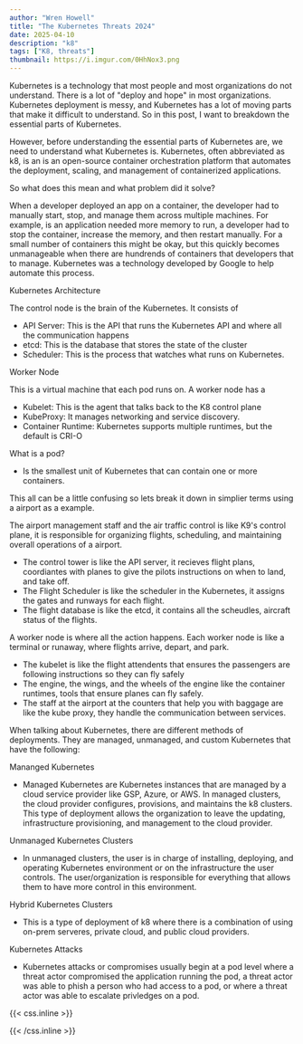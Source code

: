 ```yaml
---
author: "Wren Howell"
title: "The Kubernetes Threats 2024"
date: 2025-04-10
description: "k8"
tags: ["K8, threats"]
thumbnail: https://i.imgur.com/0HhNox3.png
---
```


Kubernetes is a technology that most people and most organizations do not understand. There is a lot of "deploy and hope" in most organizations. Kubernetes deployment is messy, and Kubernetes has a lot of moving parts that make it difficult to understand. So in this post, I want to breakdown the essential parts of Kubernetes.

However, before understanding the essential parts of Kubernetes are, we need to understand what Kubernetes is. Kubernetes, often abbreviated as k8, is an is an open-source container orchestration platform that automates the deployment, scaling, and management of containerized applications. 

So what does this mean and what problem did it solve?

When a developer deployed an app on a container, the developer had to manually start, stop, and manage them across multiple machines. For example, is an application needed more memory to run, a developer had to stop the container, increase the memory, and then restart manually. For a small number of containers this might be okay, but this quickly becomes unmanageable when there are hundrends of containers that developers that to manage. Kubernetes was a technology developed by Google to help automate this process. 

Kubernetes Architecture 

The control node is the brain of the Kubernetes. 
It consists of 
- API Server: This is the API that runs the Kubernetes API and where all the communication happens
- etcd: This is the database that stores the state of the cluster 
- Scheduler: This is the process that watches what runs on Kubernetes. 

Worker Node

This is a virtual machine that each pod runs on. A worker node has a 

- Kubelet: This is the agent that talks back to the K8 control plane
- KubeProxy: It manages networking and service discovery. 
- Container Runtime: Kubernetes supports multiple runtimes, but the default is CRI-O

What is a pod?
- Is the smallest unit of Kubernetes that can contain one or more containers. 

This all can be a little confusing so lets break it down in simplier terms using a airport as a example. 

The airport management staff and the air traffic control is like K9's control plane, it is responsible for organizing flights, scheduling, and maintaining overall operations of a airport. 

- The control tower is like the API server, it recieves flight plans, coordiantes with planes to give the pilots instructions on when to land, and take off. 
- The Flight Scheduler is like the scheduler in the Kubernetes, it assigns the gates and runways for each flight. 
- The flight database is like the etcd, it contains all the scheudles, aircraft status of the flights. 

A worker node is where all the action happens. Each worker node is like a terminal or runaway, where flights arrive, depart, and park. 

- The kubelet is like the flight attendents that ensures the passengers are following instructions so they can fly safely
- The engine, the wings, and the wheels of the engine like the container runtimes, tools that ensure planes can fly safely. 
- The staff at the airport at the counters that help you with baggage are like the kube proxy, they handle the communication between services. 

When talking about Kubernetes, there are different methods of deployments. They are managed, unmanaged, and custom Kubernetes that have the following:

Mananged Kubernetes

- Managed Kubernetes are Kubernetes instances that are managed by a cloud service provider like GSP, Azure, or AWS. In managed clusters, the cloud provider configures, provisions, and maintains the k8 clusters. This type of deployment allows the organization to leave the updating, infrastructure provisioning, and management to the cloud provider. 

Unmanaged Kubernetes Clusters 

- In unmanaged clusters, the user is in charge of installing, deploying, and operating Kubernetes environment or on the infrastructure the user controls. The user/organization is responsible for everything that allows them to have more control in this environment. 


Hybrid Kubernetes Clusters

- This is a type of deployment of k8 where there is a combination of using on-prem serveres, private cloud, and public cloud providers. 

Kubernetes Attacks

- Kubernetes attacks or compromises usually begin at a pod level where a threat actor compromised the application running the pod, a threat actor was able to phish a person who had access to a pod, or where a threat actor was able to escalate privledges on a pod.



{{< css.inline >}}

<style>
.emojify {
	font-family: Apple Color Emoji, Segoe UI Emoji, NotoColorEmoji, Segoe UI Symbol, Android Emoji, EmojiSymbols;
	font-size: 2rem;
	vertical-align: middle;
}
@media screen and (max-width:650px) {
  .nowrap {
    display: block;
    margin: 25px 0;
  }
}
{{ $image := $resource.Fit "600x400" }}
</style>

{{< /css.inline >}}

